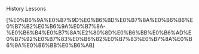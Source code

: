 History Lessons

[%E0%B6%9A%E0%B7%9D%E0%B6%BD%E0%B7%8A%E0%B6%B6%E0%B7%B2%E0%B6%9A%E0%B7%8A-%E0%B6%B4%E0%B7%8A%E2%80%8D%E0%B6%BB%E0%B6%AD%E0%B7%92%E0%B7%83%E0%B6%82%E0%B7%83%E0%B7%8A%E0%B6%9A%E0%B6%BB%E0%B6%AB]